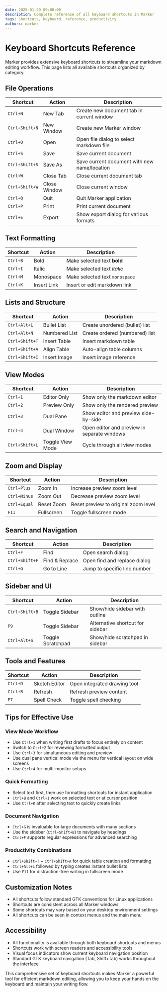 ```yaml
---
date: 2025-01-29 00:00:00
description: Complete reference of all keyboard shortcuts in Marker
tags: shortcuts, keyboard, reference, productivity
authors: marker
---
```


# Keyboard Shortcuts Reference

Marker provides extensive keyboard shortcuts to streamline your markdown editing workflow. This page lists all available shortcuts organized by category.

## File Operations

| Shortcut | Action | Description |
|----------|--------|-------------|
| `Ctrl+N` | New Tab | Create new document tab in current window |
| `Ctrl+Shift+N` | New Window | Create new Marker window |
| `Ctrl+O` | Open | Open file dialog to select markdown file |
| `Ctrl+S` | Save | Save current document |
| `Ctrl+Shift+S` | Save As | Save current document with new name/location |
| `Ctrl+W` | Close Tab | Close current document tab |
| `Ctrl+Shift+W` | Close Window | Close current window |
| `Ctrl+Q` | Quit | Quit Marker application |
| `Ctrl+P` | Print | Print current document |
| `Ctrl+E` | Export | Show export dialog for various formats |

## Text Formatting

| Shortcut | Action | Description |
|----------|--------|-------------|
| `Ctrl+B` | Bold | Make selected text **bold** |
| `Ctrl+I` | Italic | Make selected text *italic* |
| `Ctrl+M` | Monospace | Make selected text `monospace` |
| `Ctrl+K` | Insert Link | Insert or edit markdown link |

## Lists and Structure

| Shortcut | Action | Description |
|----------|--------|-------------|
| `Ctrl+Alt+L` | Bullet List | Create unordered (bullet) list |
| `Ctrl+Alt+N` | Numbered List | Create ordered (numbered) list |
| `Ctrl+Shift+T` | Insert Table | Insert markdown table |
| `Ctrl+Shift+A` | Align Table | Auto-align table columns |
| `Ctrl+Shift+I` | Insert Image | Insert image reference |

## View Modes

| Shortcut | Action | Description |
|----------|--------|-------------|
| `Ctrl+1` | Editor Only | Show only the markdown editor |
| `Ctrl+2` | Preview Only | Show only the rendered preview |
| `Ctrl+3` | Dual Pane | Show editor and preview side-by-side |
| `Ctrl+4` | Dual Window | Open editor and preview in separate windows |
| `Ctrl+Shift+L` | Toggle View Mode | Cycle through all view modes |

## Zoom and Display

| Shortcut | Action | Description |
|----------|--------|-------------|
| `Ctrl+Plus` | Zoom In | Increase preview zoom level |
| `Ctrl+Minus` | Zoom Out | Decrease preview zoom level |
| `Ctrl+Equal` | Reset Zoom | Reset preview to original zoom level |
| `F11` | Fullscreen | Toggle fullscreen mode |

## Search and Navigation

| Shortcut | Action | Description |
|----------|--------|-------------|
| `Ctrl+F` | Find | Open search dialog |
| `Ctrl+Shift+F` | Find & Replace | Open find and replace dialog |
| `Ctrl+G` | Go to Line | Jump to specific line number |

## Sidebar and UI

| Shortcut | Action | Description |
|----------|--------|-------------|
| `Ctrl+Shift+B` | Toggle Sidebar | Show/hide sidebar with outline |
| `F9` | Toggle Sidebar | Alternative shortcut for sidebar |
| `Ctrl+Alt+S` | Toggle Scratchpad | Show/hide scratchpad in sidebar |

## Tools and Features

| Shortcut | Action | Description |
|----------|--------|-------------|
| `Ctrl+D` | Sketch Editor | Open integrated drawing tool |
| `Ctrl+R` | Refresh | Refresh preview content |
| `F7` | Spell Check | Toggle spell checking |

## Tips for Effective Use

### View Mode Workflow
- Use `Ctrl+1` when writing first drafts to focus entirely on content
- Switch to `Ctrl+2` for reviewing formatted output
- Use `Ctrl+3` for simultaneous editing and preview
- Use dual pane vertical mode via the menu for vertical layout on wide screens
- Use `Ctrl+4` for multi-monitor setups

### Quick Formatting
- Select text first, then use formatting shortcuts for instant application
- `Ctrl+B` and `Ctrl+I` work on selected text or at cursor position
- Use `Ctrl+K` after selecting text to quickly create links

### Document Navigation
- `Ctrl+G` is invaluable for large documents with many sections
- Use the sidebar (`Ctrl+Shift+B`) to navigate by headings
- `Ctrl+F` supports regular expressions for advanced searching

### Productivity Combinations
- `Ctrl+Shift+T` + `Ctrl+Shift+A` for quick table creation and formatting
- `Ctrl+Alt+L` followed by typing creates instant bullet lists
- Use `F11` for distraction-free writing in fullscreen mode

## Customization Notes

- All shortcuts follow standard GTK conventions for Linux applications
- Shortcuts are consistent across all Marker windows
- Some shortcuts may vary based on your desktop environment settings
- All shortcuts can be seen in context menus and the main menu

## Accessibility

- All functionality is available through both keyboard shortcuts and menus
- Shortcuts work with screen readers and accessibility tools
- Visual focus indicators show current keyboard navigation position
- Standard GTK keyboard navigation (Tab, Shift+Tab) works throughout the interface

This comprehensive set of keyboard shortcuts makes Marker a powerful tool for efficient markdown editing, allowing you to keep your hands on the keyboard and maintain your writing flow.